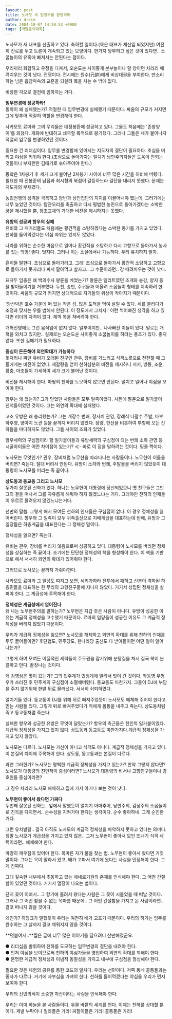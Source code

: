 ```yaml
---
layout: post
title: 노사모 새 집행부를 환영하며
author: drkim
date: 2004-10-07 14:50:53 +0900
tags: [깨달음의대화]
---
```

 노사모가 새 대표를 선출하고 있다. 축하할 일이다.(묵은 대표가 재신임 되었지만) 여전히 진로를 두고 토론이 계속되고 있는 모양이다. 한가지 당부하고 싶은 것이 있다면.. 소꿉놀이의 유혹에 빠져서는 안된다는 점이다. 
  
  
우리끼리 화합하고 우정을 다져서, 오순도순 사이좋게 본부놀이나 할 양이면 차라리 때려치우는 것이 낫다. 전쟁이다. 전시에는 원수(元帥)에게 비상대권을 부여한다. 딴소리 하는 넘은 읍참마속의 교훈을 되살려 목을 치는 수 밖에 없다.    
  
비장한 각오로 결전에 임하자는 거다.    
  
**임무변경에 성공하라!**  
동학이 왜 실패했는가? 적절한 때 임무변경에 실패했기 때문이다. 싸움의 규모가 커지면 그에 맞추어 적절히 역할을 변경해야 한다.    
  
사카모토 료마와 그의 무리들은 대정봉환에 성공하고 있다. 그들도 처음에는 '존왕양이'를 외쳤다. 개화에 반대하고 쇄국할 목적으로 봉기했다. 그러나 그들은 세가 불어나자 적절히 임무를 변경하였던 것이다. 
  
  
중요한 건 리더십이다. 임무를 변경함에 있어서는 지도자의 결단이 필요하다. 초심을 버리고 야심을 키워야 한다.(초심으로 돌아가자는 얼치기 낭만주의자들은 도움이 안되는 것들이니 부지런한 김매기로 솎아주어야 한다.)    
  
동학은 1차봉기 후 세가 크게 불어난 2차봉기 사이에 너무 많은 시간을 허비해 버렸다. 필요한 때 전봉준의 남접과 최시형의 북접이 갈등하느라 결단을 내리지 못했다. 문제는 지도자의 부재였다.    
  
농민전쟁의 성격을 극복하고 양반과 상인집단의 지지를 이끌어내야 했는데, 그러기에는 너무 늦었던 것이다. 탐관오리를 축출하고 다시 평범한 농민으로 돌아가겠다는 소박한 꿈을 제시했을 뿐, 왕조교체의 거대한 비젼을 제시하지는 못했다.    
  
**유방의 성공과 항우의 실패**  
유비와 그 패거리들도 처음에는 황건적을 소탕하겠다는 소박한 동기를 가지고 있었다. 천하를 들어먹겠다는 야심 따위는 있지도 않았다.    
  
나라를 위하는 순수한 마음으로 일어나 황건적을 소탕하고 다시 고향으로 돌아가서 농사를 짓는 의병! 좋다. 멋지다. 그러나 이는 소설에서나 가능하다. 우리 유치하지 말자.    
  
흔히들 말한다. 초심으로 돌아가라고. 그래! 초심으로 돌아가서 황건적 소탕하고 고향으로 돌아가서 돗자리나 짜서 팔아먹고 살자고.. 그 수준이라면.. 걍 때려치우는 것이 낫다.    
  
표자두 임충은 왜 백의수사 왕륜을 베었는가? 왕륜은 엘리트였던 조개와 송강, 양지 등을 받아들이기를 거부했다. 두천, 송만, 주귀들과 어울려 소꿉놀이 형태를 지속하려 한 것이다. 싸움의 규모가 커지면 상대적으로 자기들의 위상이 작아지기 때문이다.    
  
'양산박은 호수 가운데 떠 있는 작은 섬. 많은 도적을 먹여 살릴 수 없다. 세를 불리다가 조정과 맞서는 우를 범해서 안된다. 이 정도에서 그치자.' 이런 썩어빠진 생각을 하고 있다면 리더의 자격이 없다. 제꺽 목을 쳐버려야 한다.    
  
개혁진영에도 그런 움직임이 없지 않다. 일부이지만.. 나사빠진 이들이 있다. 말로는 개혁을 외치고 있지만.. 실제로는 오순도순 사이좋게 소꿉놀이를 하려는 풍조가 있다. 좋지않다. 또한 김매기가 필요하다.    
  
**중심이 든든해야 외연확대가 가능하다**  
돗자리나 짜던 유비가 오래된 친구인 관우, 장비를 거느리고 식객노릇으로 전전할 때 그들에게는 비전이 없었다. 제갈량을 얻어 천하삼분의 비전을 제시하니 서서, 방통, 조운, 황충, 마초들이 가세하여 세가 크게 불어난 것이다.    
  
비전을 제시해야 한다. 마땅히 천하를 도모하지 않으면 안된다. 떨치고 일어나 야심을 보여야 한다.    
  
항우는 왜 졌는가? 그가 믿었던 사람들은 모두 일족이었다. 사돈에 팔촌으로 일가붙이 친척들이었던 것이다. 그는 외연의 확대에 실패했다. 
  
  
고조 유방은 왜 승리했는가? 그는 개장수 번쾌, 장사치 관영, 장례식 나팔수 주발, 마부 하후영, 양아치 노관 등을 끝까지 버리지 않았다. 장량, 한신을 비롯하여 투항해 오는 신하들을 마다하지도 않았다. 그들 사이의 조화가 있었다.    
  
항우세력의 구심점이라 할 일가붙이들과 유방세력의 구심점이 되는 번쾌 소하 관영 등 시골아이들은 어떤 차이점이 있는가? ≪- 바로 이 점을 말하려는 것이다. 밑줄 쫙이다.    
  
노사모는 무엇인가? 관우, 장비처럼 노무현을 따라다니는 사람들이다. 노무현이 이들을 버리면? 죽는다. 절대 버려서 안된다. 유방이 소하와 번쾌, 주발들을 버리지 않았듯이 대통령이 노사모를 버리는 즉 끝이다. 
  
  
**상도동과 동교동 그리고 노사모**  
두가지 잘못된 신화가 있다. 하나는 노무현이 대통령에 당선되었으니 옛 친구들은 그만 그의 곁을 떠나서 그를 자유롭게 해줘야 하지 않겠느냐는 거다. 그래야만 천하의 인재들이 우르르 몰려오지 않겠느냐는거다.    
  
천만의 말씀. 그렇게 해서 모여든 천하의 인재들은 구심점이 없다. 이 경우 정체성을 잃어버린다. 항우와 그 일족이 모두 귀족출신으로 지배계급을 대표하는데 반해, 유방과 그 일당들은 하층계급을 대표한다는 그 정체성 말이다.    
  
정체성을 잃으면? 죽는다.    
  
유비는 관우, 장비를 버리지 않음으로써 성공하고 있다. 대통령이 노사모를 버리면 정체성을 상실하는 즉 끝이다. 초기에는 단단한 정체성의 핵을 형성해야 한다. 이 핵을 기반으로 해서 서서히 외연의 확대가 있어줘야 한다.    
  
그러므로 노사모는 끝까지 가줘야한다.    
  
사카모토 료마와 그 일당도 따지고 보면, 세키가하라 전투에서 패하고 신분이 격하된 하층민들을 대표하는 한 무리의 고향친구들에 지나지 않았다. 거기서 성립된 정체성을 살펴야 한다. 그 계급성에 주목해야 한다. 
  
  
**정체성은 계급성에서 얻어진다**  
왜 나는 노무현주의를 말하는가? 노무현은 지갑 줏은 사람이 아니다. 유방이 성공한 이유는 계급적 정체성을 고수했기 때문이다. 료마의 일당들이 성공한 이유도 그 계급적 정체성을 버리지 않았기 때문이다.    
  
우리가 계급적 정체성을 잃으면? 노사모를 해체하고 외연의 확대를 위해 천하의 인재를 두루 끌어들이면? 후단협도, 민주당도, 한나라당 출신도 다 받아들이면 어떤 일이 일어나는가?    
  
그렇게 하여 모여든 이질적인 세력들이 주도권을 잡기위해 분탕질을 쳐서 결국 핵이 분열하고 만다. 끝장나는 것이다.    
  
왜 김영삼은 맛이 갔는가? 그의 민주계가 민정계에 밀려서 맛이 간 것이다. 좌동영 우형우가 쓰러진 후 민주계의 구심점이 소멸해버렸다. 동교동도 마찬가지. 그들이 DJ에 부담을 주지 않기위해 한발 뒤로 물러섰다. 서서히 쇠퇴하였다.    
  
얼치기들 있다. 동교동이 DJ를 위해 뒤로 빠져주었듯이 노사모도 해체해 주어야 한다고 믿는 사람들 있다. 그렇게 뒤로 빠져주었다가 적에게 몸통을 내주고 죽는다. 상도동처럼 죽고 동교동처럼 죽는다.    
  
실패한 항우와 성공한 유방은 무엇이 달랐는가? 항우의 측근들은 친인척 일가붙이였다. 계급적 정체성을 가지고 있지 않다. 상도동과 동교동도 마찬가지다.계급적 정체성을 가지고 있지 않았다.    
  
노사모는 다르다. 노사모는 가신이 아니고 식객도 아니다. 계급적 정체성을 가지고 있다. 이 본질의 차이에 주목해야 한다. 상도동, 동교동과는 본질이 다르다.    
  
과연 그러한가? 노사모는 명백한 계급적 정체성을 가지고 있는가? 만약 그렇지 않다면? 노사모가 대통령의 친인척이 중심이라면? 노사모가 대통령의 비서나 고향친구들이나 경호원들 중심이라면?    
  
그 경우 차라리 노사모 해체하고 집에 가서 아기나 보는 것이 낫다.    
  
**노무현이 좋아서 왔다면 가짜다**  
두번째 잘못된 신화는.. 앞에서 말했듯이 얼치기 아마추어, 낭만주의, 감상주의 소꿉놀이로 친목을 다지면서.. 순수성을 지켜가야 한다는 생각이다. 순수 좋아하네. 그게 순진한 거다.    
  
그런 유치발랄.. 결국 아직도 노사모의 계급적 정체성을 파악하지 못하고 있다는 의미다. 정말 노사모가 계급성을 가지고 있지 않은.. 그저 노무현이 좋아서 모인 뜨내기 식객 세력이라면.. 해체해야 한다.    
  
마땅히 깨우침이 있어야 한다. 목마른 자가 물을 찾는 법. 노무현이 좋아서 왔다면 거짓말이다. 그대는 목이 말라서 왔고, 배가 고파서 여기에 왔다는 사실을 인정해야 한다. 그게 진짜다.    
  
그대 깊숙한 내부에서 추동하고 있는 에네르기원의 존재를 인식해야 한다. 그 어떤 간절함이 있었던 것이다. 거기서 열정이 나오는 법이다. 
  
  
단지 꽃이 이뻐서.. 그 향기에 홀려서 왔다는 사람은 그 꽃이 시들었을 때 떠날 것이다. 그러나 그 어떤 참을 수 없는 목마름 때문에.. 그 어떤 간절함을 가지고 온 사람이라면.. 결코 떠나지 않을 것이다.    
  
왜인가? 히딩크가 말했듯이 우리는 여전히 배가 고프기 때문이다. 우리의 허기는 임무를 완수하는 그 날까지 결코 채워지지 않을 것이다.    
  
**덧붙여서..**짧은 글에 너무 많은 이야기를 담으려니 산만해졌군요.    
  
● 리더십을 발휘하여 천하를 도모하는 임무변경의 결단을 내려야 한다.   
● 먼저 야심을 보이므로써 천하의 야심가들을 영입하여 외연의 확대를 꾀해야 한다.   
● 분명한 계급적 정체성과 이념적 동질성을 가지고 내부에 구심점을 형성해야 한다.    
  
필요한 것은 체험의 공유를 통한 코드의 일치다. 우리는 선민이다. 저쪽 동네 꼴통들과는 종자가 다르다. 거기에 자부심을 가져야 한다. 천하를 들어먹겠다는 야심을 우리가 먼저 보여야 한다.    
  
우리의 선민의식이 소중한 자산이라는 사실을 인식해야 한다.    
  
우리는 이미 하늘을 본 사람들이다. 우물 바깥의 세계를 안다. 이제는 천하를 상대할 뿐이다. 제발 부탁이니 얼라들은 가라! 찌질이들은 가라! 꼴통들은 가라!